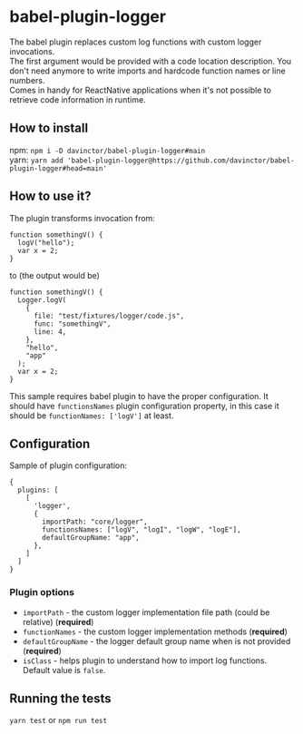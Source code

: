 # babel-plugin-logger
The babel plugin replaces custom log functions with custom logger invocations.  
The first argument would be provided with a code location description. You don't need anymore to write imports and hardcode function names or line numbers.  
Comes in handy for ReactNative applications when it's not possible to retrieve code information in runtime.  

## How to install
npm: `npm i -D davinctor/babel-plugin-logger#main`  
yarn: `yarn add 'babel-plugin-logger@https://github.com/davinctor/babel-plugin-logger#head=main'`

## How to use it?
The plugin transforms invocation from:
```
function somethingV() {
  logV("hello");
  var x = 2;
}
```
to (the output would be)
```
function somethingV() {
  Logger.logV(
    {
      file: "test/fixtures/logger/code.js",
      func: "somethingV",
      line: 4,
    },
    "hello",
    "app"
  );
  var x = 2;
}
```
This sample requires babel plugin to have the proper configuration. It should have `functionsNames` plugin configuration property, in this case it should be `functionNames: ['logV']` at least.

## Configuration
Sample of plugin configuration:
```
{
  plugins: [
    [
      'logger',
      {
        importPath: "core/logger",
        functionsNames: ["logV", "logI", "logW", "logE"],
        defaultGroupName: "app",
      },
    ]
  ]
}
```

### Plugin options
- `importPath` - the custom logger implementation file path (could be relative) (**required**)
- `functionNames` - the custom logger implementation methods (**required**)
- `defaultGroupName` - the logger default group name when is not provided (**required**)
- `isClass` - helps plugin to understand how to import log functions. Default value is `false`.

## Running the tests
`yarn test` or `npm run test`

